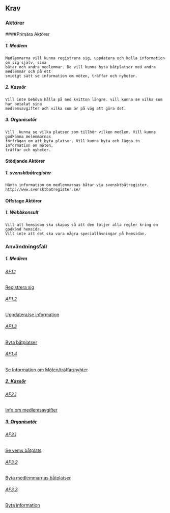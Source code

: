 ## Krav
### Aktörer
####Primära Aktörer
##### 1. Medlem
    Medlemmarna vill kunna registrera sig, uppdatera och kolla information om sig själv, sina 
    båtar och andra medlemmar. De vill kunna byta båtplatser med andra medlemmar och på ett 
    smidigt sätt se information om möten, träffar och nyheter.
##### 2. Kassör
    Vill inte behöva hålla på med kvitton längre. vill kunna se vilka som har betalat sina 
    medlemsavgifter och vilka som är på väg att göra det.
##### 3. Organisatör
    Vill  kunna se vilka platser som tillhör vilken medlem. Vill kunna godkänna melemmarnas
    förfrågan om att byta platser. Vill kunna byta och lägga in information om möten,
    träffar och nyheter.
#### Stödjande Aktörer
##### 1. svensktbåtregister
    Hämta information om medlemmarnas båtar via svensktbåtregister. 
    http://www.svensktbatregister.se/
#### Offstage Aktörer
##### 1. Webbkonsult
    Vill att hemsidan ska skapas så att den följer alla regler kring en godkänd hemsida.
    Vill inte att det ska vara några speciallösningar på hemsidan. 
### Användningsfall
##### 1. Medlem
###### <a href="Use_case/AF1.1_Registrera_sig.md">AF1.1</a> 
<a href="Use_case/AF1.1_Registrera_sig.md">Registrera sig</a>
###### <a href="Use_case/AF1.2_Uppdatera-se_Information.md">AF1.2</a> 
<a href="Use_case/AF1.2_Uppdatera-se_Information.md">Uppdatera/se information
###### <a href="Use_case/AF1.3_Byta_Batplatser.md">AF1.3</a> 
<a href="Use_case/AF1.3_Byta_Batplatser.md">Byta båtplatser
###### <a href="Use_case/AF1.4_Se_information_om.md">AF1.4</a> 
<a href="Use_case/AF1.4_Se_information_om.md">Se Information om Möten/träffar/nyhter
##### 2. Kassör
###### <a href="Use_case/AF2.1_Info_om_medlemsavgifter.md">AF2.1</a> 
<a href="Use_case/AF2.1_Info_om_medlemsavgifter.md">Info om medlemsavgifter
##### 3. Organisatör
###### <a href="Use_case/AF3.1_Se_vems_batplats.md">AF3.1</a> 
<a href="Use_case/AF3.1_Se_vems_batplats.md">Se vems båtplats
###### <a href="Use_case/AF3.2_Byta_medl_batplatser.md">AF3.2</a> 
<a href="Use_case/AF3.2_Byta_medl_batplatser.md">Byta medlemmarnas båtplatser
###### <a href="Use_case/AF3.3_Byta_information.md">AF3.3</a> 
<a href="Use_case/AF3.3_Byta_information.md">Byta information</a>